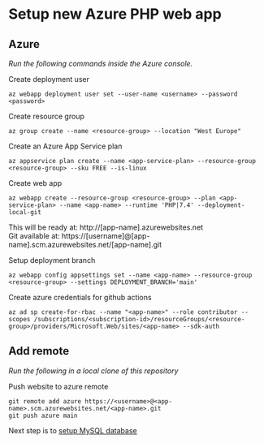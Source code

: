 # Setup new Azure PHP web app 

## Azure
*Run the following commands inside the Azure console.*

Create deployment user
```
az webapp deployment user set --user-name <username> --password <password>
```

Create resource group
```
az group create --name <resource-group> --location "West Europe"
```

Create an Azure App Service plan
```
az appservice plan create --name <app-service-plan> --resource-group <resource-group> --sku FREE --is-linux
```

Create web app
```
az webapp create --resource-group <resource-group> --plan <app-service-plan> --name <app-name> --runtime 'PHP|7.4' --deployment-local-git
```
This will be ready at: http://[app-name].azurewebsites.net  
Git available at: https://[username]@[app-name].scm.azurewebsites.net/[app-name].git

Setup deployment branch
```
az webapp config appsettings set --name <app-name> --resource-group <resource-group> --settings DEPLOYMENT_BRANCH='main'
```

Create azure credentials for github actions
```
az ad sp create-for-rbac --name "<app-name>" --role contributor --scopes /subscriptions/<subscription-id>/resourceGroups/<resource-group>/providers/Microsoft.Web/sites/<app-name> --sdk-auth
```

## Add remote
*Run the following in a local clone of this repository*

Push website to azure remote
```
git remote add azure https://<username>@<app-name>.scm.azurewebsites.net/<app-name>.git
git push azure main
```

Next step is to [setup MySQL database](docs/azure-setup-#2-mysql.md)